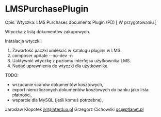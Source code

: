 # LMSPurchasePlugin 

Opis:
Wtyczka: LMS Purchases documents Plugin (PD)  [ W przygotowaniu ]

Wtyczka z listą dokumentów zakupowych.

Instalacja wtyczki:
1. Zawartość paczki umieścić w katalogu plugins w LMS.
2. composer update --no-dev -n
3. Uaktywnić wtyczkę z poziomu interfejsu użytkownika LMS.
4. Nadać uprawnienia do wtyczki dla użytkownika.

TODO:
- wrzucanie scanów dokumentów kosztowych,
- export nierozliczonych dokumentów kosztowych do banku jako lista płatności,
- wsparcie dla MySQL (jeśli komuś potrzebne),

Jarosław Kłopotek <jkl@interduo.pl>
Grzegorz Cichowski <gc@ptlanet.pl>
